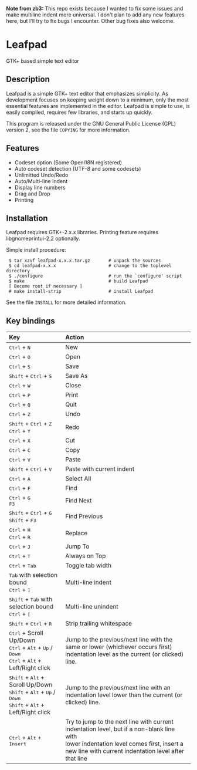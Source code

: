 **Note from zb3:** This repo exists because I wanted to fix some issues and make multiline indent more universal. I don't plan to add any new features here, but I'll try to fix bugs I encounter. Other bug fixes also welcome.

# Leafpad
GTK+ based simple text editor

## Description

Leafpad is a simple GTK+ text editor that emphasizes simplicity. As development
focuses on keeping weight down to a minimum, only the most essential features
are implemented in the editor. Leafpad is simple to use, is easily compiled,
requires few libraries, and starts up quickly.

This program is released under the GNU General Public License (GPL) version 2,
see the file `COPYING` for more information.


## Features

  * Codeset option (Some OpenI18N registered)
  * Auto codeset detection (UTF-8 and some codesets)
  * Unlimitted Undo/Redo
  * Auto/Multi-line Indent
  * Display line numbers
  * Drag and Drop
  * Printing


## Installation
Leafpad requires GTK+-2.x.x libraries.
Printing feature requires libgnomeprintui-2.2 optionally.

Simple install procedure:
```
 $ tar xzvf leafpad-x.x.x.tar.gz       # unpack the sources
 $ cd leafpad-x.x.x                    # change to the toplevel directory
 $ ./configure                         # run the `configure' script
 $ make                                # build Leafpad
 [ Become root if necessary ]
 # make install-strip                  # install Leafpad
```
See the file `INSTALL` for more detailed information.


## Key bindings

|Key|Action|
|:-|:-|
| <kbd>Ctrl</kbd> + <kbd>N</kbd> | New | 
| <kbd>Ctrl</kbd> + <kbd>O</kbd> | Open | 
| <kbd>Ctrl</kbd> + <kbd>S</kbd> | Save | 
| <kbd>Shift</kbd> + <kbd>Ctrl</kbd> + <kbd>S</kbd> |  Save As | 
| <kbd>Ctrl</kbd> + <kbd>W</kbd> | Close | 
| <kbd>Ctrl</kbd> + <kbd>P</kbd> | Print | 
| <kbd>Ctrl</kbd> + <kbd>Q</kbd> | Quit | 
| <kbd>Ctrl</kbd> + <kbd>Z</kbd> | Undo | 
| <kbd>Shift</kbd> + <kbd>Ctrl</kbd> + <kbd>Z</kbd>  <br> <kbd>Ctrl</kbd> + <kbd>Y</kbd> |  Redo | 
| <kbd>Ctrl</kbd> + <kbd>X</kbd> | Cut | 
| <kbd>Ctrl</kbd> + <kbd>C</kbd> | Copy | 
| <kbd>Ctrl</kbd> + <kbd>V</kbd> | Paste | 
| <kbd>Shift</kbd> + <kbd>Ctrl</kbd> + <kbd>V</kbd> | Paste with current indent | 
| <kbd>Ctrl</kbd> + <kbd>A</kbd> | Select All | 
| <kbd>Ctrl</kbd> + <kbd>F</kbd> | Find | 
| <kbd>Ctrl</kbd> + <kbd>G</kbd> <br> <kbd>F3</kbd> | Find Next | 
|  <kbd>Shift</kbd> + <kbd>Ctrl</kbd> + <kbd>G</kbd> <br>  <kbd>Shift</kbd> + <kbd>F3</kbd> |Find Previous | 
| <kbd>Ctrl</kbd> + <kbd>H</kbd> <br> <kbd>Ctrl</kbd> + <kbd>R</kbd> | Replace | 
| <kbd>Ctrl</kbd> + <kbd>J</kbd> | Jump To | 
| <kbd>Ctrl</kbd> + <kbd>T</kbd> | Always on Top | 
| <kbd>Ctrl</kbd> + <kbd>Tab</kbd> | Toggle tab width | 
| <kbd>Tab</kbd> with selection bound <br> <kbd>Ctrl</kbd> + <kbd>]</kbd> | Multi-line indent |
| <kbd>Shift</kbd> + <kbd>Tab</kbd> with selection bound <br> <kbd>Ctrl</kbd> + <kbd>[</kbd>   | Multi-line unindent | 
| <kbd>Shift</kbd> + <kbd>Ctrl</kbd> + <kbd>R</kbd> | Strip trailing whitespace | 
| <kbd>Ctrl</kbd> + Scroll Up/Down <br> <kbd>Ctrl</kbd> + <kbd>Alt</kbd> + <kbd>Up</kbd> / <kbd>Down</kbd><br> <kbd>Ctrl</kbd> + <kbd>Alt</kbd> + Left/Right click | Jump to the previous/next line with the same or lower (whichever occurs first)<br>indentation level as the current (or clicked) line. |
| <kbd>Shift</kbd> + <kbd>Alt</kbd> + Scroll Up/Down <br> <kbd>Shift</kbd> + <kbd>Alt</kbd> + <kbd>Up</kbd> / <kbd>Down</kbd> <br> <kbd>Shift</kbd> + <kbd>Alt</kbd> + Left/Right click | Jump to the previous/next line with an indentation level lower than the current (or clicked) line. |
| <kbd>Ctrl</kbd> + <kbd>Alt</kbd> + <kbd>Insert</kbd> | Try to jump to the next line with current indentation level, but if a non-blank line with<br>lower indentation level comes first, insert a new line with current indentation level after that line |

